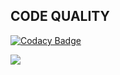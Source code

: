 ## CODE QUALITY
[![Codacy Badge](https://app.codacy.com/project/badge/Grade/40b2577d6dd046f2910cab1910e0b40f)](https://www.codacy.com/gh/ZXCVNV/M1_Game_Snake_Game/dashboard?utm_source=github.com&amp;utm_medium=referral&amp;utm_content=ZXCVNV/M1_Game_Snake_Game&amp;utm_campaign=Badge_Grade)

![](https://api.codiga.io/project/29956/score/svg)
